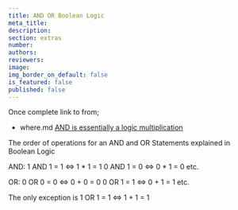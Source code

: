 ```yaml
---
title: AND OR Boolean Logic
meta_title:
description:
section: extras
number:
authors:
reviewers:
image:
img_border_on_default: false
is_featured: false
published: false
---
```

Once complete link to from;
  - where.md  [AND is essentially a logic multiplication](and-or-boolean-logic)


The order of operations for an AND and OR Statements explained in Boolean Logic

AND:
1 AND 1 = 1 <=> 1 * 1 = 1
0 AND 1 = 0 <=> 0 * 1 = 0
etc.

OR:
0 OR 0 = 0 <=> 0 + 0 = 0
0 OR 1 = 1 <=> 0 + 1 = 1
etc.

The only exception is
1 OR 1 = 1 <=> 1 + 1 = 1
